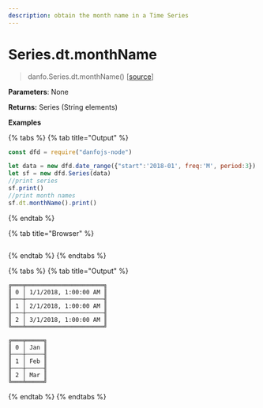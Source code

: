 ```yaml
---
description: obtain the month name in a Time Series
---
```


# Series.dt.monthName

> danfo.Series.dt.monthName() \[[source](https://github.com/opensource9ja/danfojs/blob/master/danfojs/src/core/timeseries.js#L241)]

**Parameters**: None

**Returns:** Series (String elements)

**Examples**

{% tabs %}
{% tab title="Output" %}
```javascript
const dfd = require("danfojs-node")

let data = new dfd.date_range({"start":'2018-01', freq:'M', period:3})
let sf = new dfd.Series(data)
//print series
sf.print()
//print month names
sf.dt.monthName().print()
```
{% endtab %}

{% tab title="Browser" %}
```
```
{% endtab %}
{% endtabs %}

{% tabs %}
{% tab title="Output" %}
```
╔═══╤══════════════════════╗
║ 0 │ 1/1/2018, 1:00:00 AM ║
╟───┼──────────────────────╢
║ 1 │ 2/1/2018, 1:00:00 AM ║
╟───┼──────────────────────╢
║ 2 │ 3/1/2018, 1:00:00 AM ║
╚═══╧══════════════════════╝

╔═══╤═════╗
║ 0 │ Jan ║
╟───┼─────╢
║ 1 │ Feb ║
╟───┼─────╢
║ 2 │ Mar ║
╚═══╧═════╝
```
{% endtab %}
{% endtabs %}
